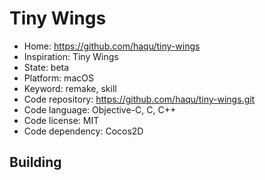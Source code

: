 # Tiny Wings

- Home: https://github.com/haqu/tiny-wings
- Inspiration: Tiny Wings
- State: beta
- Platform: macOS
- Keyword: remake, skill
- Code repository: https://github.com/haqu/tiny-wings.git
- Code language: Objective-C, C, C++
- Code license: MIT
- Code dependency: Cocos2D

## Building
